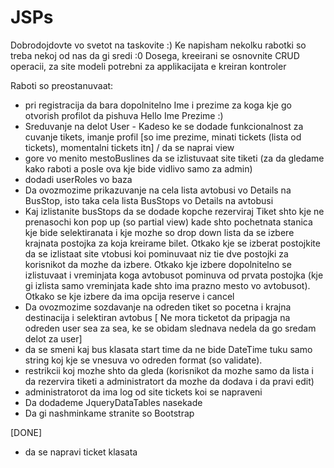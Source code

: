 # JSPs
Dobrodojdovte vo svetot na taskovite :)
Ke napisham nekolku rabotki so treba nekoj od nas da gi sredi :0
Dosega, kreeirani se osnovnite CRUD operacii, za site modeli potrebni za applikacijata e kreiran kontroler

Raboti so preostanuvaat:
- pri registracija da bara dopolnitelno Ime i prezime za koga kje go otvorish profilot da pishuva Hello Ime Prezime :)
- Sreduvanje na delot User - Kadeso ke se dodade funkcionalnost za cuvanje tikets, imanje profil [so ime prezime, minati tickets (lista od tickets), momentalni tickets itn] / da se naprai view
- gore vo menito mestoBuslines da se izlistuvaat site tiketi (za da gledame kako raboti a posle ova kje bide vidlivo samo za admin)
- dodadi userRoles vo baza
- Da ovozmozime prikazuvanje na cela lista avtobusi vo Details na BusStop, isto taka cela lista BusStops vo Details na avtobusi
- Kaj izlistanite busStops da se dodade kopche rezerviraj Tiket shto kje ne prenasochi kon pop up (so partial view) kade shto pochetnata stanica kje bide selektiranata i kje mozhe so drop down lista da se izbere krajnata postojka za koja kreirame bilet. Otkako kje se izberat postojkite da se izlistaat site vtobusi koi pominuvaat niz tie dve postojki za korisnikot da mozhe da izbere. Otkako kje izbere dopolnitelno se izlistuvaat i vreminjata koga avtobusot pominuva od prvata postojka (kje gi izlista samo vreminjata kade shto ima prazno mesto vo avtobusot). Otkako se kje izbere da ima opcija reserve i cancel
- Da ovozmozime sozdavanje na odreden tiket so pocetna i krajna destinacija i selektiran avtobus 
[ Ne mora ticketot da pripagja na odreden user sea za sea, ke se obidam slednava nedela da go sredam delot za user]
- da se smeni kaj bus klasata start time da ne bide DateTime tuku samo string koj kje se vnesuva vo odreden format (so validate).
- restrikcii koj mozhe shto da gleda (korisnikot da mozhe samo da lista i da rezervira tiketi a administratort da mozhe da dodava i da pravi edit)
- administratorot da ima log od site tickets koi se napraveni
- Da dodademe JqueryDataTables nasekade
- Da gi nashminkame stranite so Bootstrap
 
 
 [DONE]
 - da se napravi ticket klasata 
